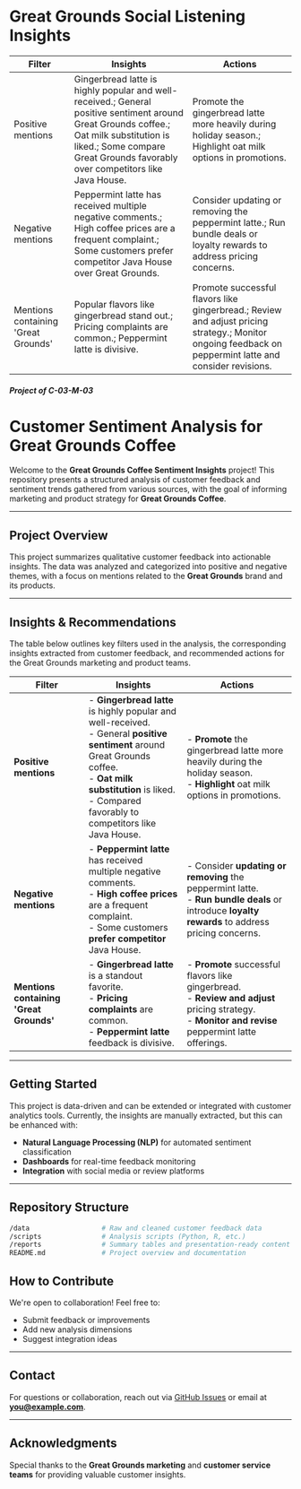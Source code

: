 # Great Grounds Social Listening Insights

| Filter                              | Insights                                                                                                                                                                                                                 | Actions                                                                                                                                                 |
| ----------------------------------- | ------------------------------------------------------------------------------------------------------------------------------------------------------------------------------------------------------------------------ | ------------------------------------------------------------------------------------------------------------------------------------------------------- |
| Positive mentions                   | Gingerbread latte is highly popular and well-received.; General positive sentiment around Great Grounds coffee.; Oat milk substitution is liked.; Some compare Great Grounds favorably over competitors like Java House. | Promote the gingerbread latte more heavily during holiday season.; Highlight oat milk options in promotions.                                            |
| Negative mentions                   | Peppermint latte has received multiple negative comments.; High coffee prices are a frequent complaint.; Some customers prefer competitor Java House over Great Grounds.                                                 | Consider updating or removing the peppermint latte.; Run bundle deals or loyalty rewards to address pricing concerns.                                   |
| Mentions containing 'Great Grounds' | Popular flavors like gingerbread stand out.; Pricing complaints are common.; Peppermint latte is divisive.                                                                                                               | Promote successful flavors like gingerbread.; Review and adjust pricing strategy.; Monitor ongoing feedback on peppermint latte and consider revisions. |


##### Project of C-03-M-03



# Customer Sentiment Analysis for Great Grounds Coffee

Welcome to the **Great Grounds Coffee Sentiment Insights** project! This repository presents a structured analysis of customer feedback and sentiment trends gathered from various sources, with the goal of informing marketing and product strategy for **Great Grounds Coffee**.

---

## Project Overview

This project summarizes qualitative customer feedback into actionable insights. The data was analyzed and categorized into positive and negative themes, with a focus on mentions related to the **Great Grounds** brand and its products.

---

## Insights & Recommendations

The table below outlines key filters used in the analysis, the corresponding insights extracted from customer feedback, and recommended actions for the Great Grounds marketing and product teams.

| **Filter**                          | **Insights**                                                                                                                                                                                                                 | **Actions**                                                                                                                                              |
| ----------------------------------- | ---------------------------------------------------------------------------------------------------------------------------------------------------------------------------------------------------------------------------- | -------------------------------------------------------------------------------------------------------------------------------------------------------- |
| **Positive mentions**              | - **Gingerbread latte** is highly popular and well-received.<br>- General **positive sentiment** around Great Grounds coffee.<br>- **Oat milk substitution** is liked.<br>- Compared favorably to competitors like Java House. | - **Promote** the gingerbread latte more heavily during the holiday season.<br>- **Highlight** oat milk options in promotions.                          |
| **Negative mentions**              | - **Peppermint latte** has received multiple negative comments.<br>- **High coffee prices** are a frequent complaint.<br>- Some customers **prefer competitor** Java House.                                                  | - Consider **updating or removing** the peppermint latte.<br>- **Run bundle deals** or introduce **loyalty rewards** to address pricing concerns.        |
| **Mentions containing 'Great Grounds'** | - **Gingerbread latte** is a standout favorite.<br>- **Pricing complaints** are common.<br>- **Peppermint latte** feedback is divisive.                                                                                        | - **Promote** successful flavors like gingerbread.<br>- **Review and adjust** pricing strategy.<br>- **Monitor and revise** peppermint latte offerings.  |

---

## Getting Started

This project is data-driven and can be extended or integrated with customer analytics tools. Currently, the insights are manually extracted, but this can be enhanced with:

- **Natural Language Processing (NLP)** for automated sentiment classification  
- **Dashboards** for real-time feedback monitoring  
- **Integration** with social media or review platforms  

---

## Repository Structure

```bash
/data                  # Raw and cleaned customer feedback data  
/scripts               # Analysis scripts (Python, R, etc.)  
/reports               # Summary tables and presentation-ready content  
README.md              # Project overview and documentation  
```

## How to Contribute

We're open to collaboration! Feel free to:

- Submit feedback or improvements  
- Add new analysis dimensions  
- Suggest integration ideas  

---

## Contact

For questions or collaboration, reach out via [GitHub Issues](https://github.com/your-username/your-repo/issues) or email at **you@example.com**.

---

## Acknowledgments

Special thanks to the **Great Grounds marketing** and **customer service teams** for providing valuable customer insights.

